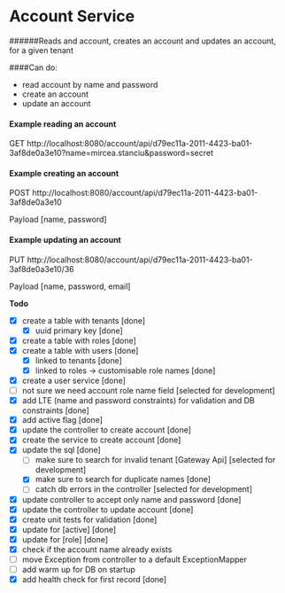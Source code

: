 # Account Service
######Reads and account, creates an account and updates an account, for a given tenant

####Can do:
- read account by name and password
- create an account
- update an account

#### Example reading an account
GET http://localhost:8080/account/api/d79ec11a-2011-4423-ba01-3af8de0a3e10?name=mircea.stanciu&password=secret

#### Example creating an account
POST http://localhost:8080/account/api/d79ec11a-2011-4423-ba01-3af8de0a3e10

Payload [name, password]

#### Example updating an account
PUT http://localhost:8080/account/api/d79ec11a-2011-4423-ba01-3af8de0a3e10/36

Payload [name, password, email]


**Todo**
- [x] create a table with tenants [done]
  - [x] uuid primary key [done]
- [x] create a table with roles [done]
- [x] create a table with users [done]
  - [x] linked to tenants [done]
  - [x] linked to roles -> customisable role names [done]
- [x] create a user service [done]
- [ ] not sure we need account role name field [selected for development]
- [x] add LTE (name and password constraints) for validation and DB constraints [done]
- [x] add active flag [done]
- [x] update the controller to create account [done]
- [x] create the service to create account [done]
- [x] update the sql [done]
  - [ ] make sure to search for invalid tenant [Gateway Api] [selected for development]
  - [x] make sure to search for duplicate names [done]
  - [ ] catch db errors in the controller [selected for development]
- [x] update controller to accept only name and password [done]
- [x] update the controller to update account [done]
- [x] create unit tests for validation [done]
- [x] update for [active] [done]
- [x] update for [role] [done]
- [x] check if the account name already exists
- [ ] move Exception from controller to a default ExceptionMapper
- [ ] add warm up for DB on startup
- [x] add health check for first record [done]